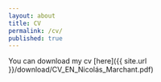 ```yaml
---
layout: about
title: CV
permalink: /cv/
published: true
---
```


You can download my cv [here]({{ site.url }}/download/CV_EN_Nicolás_Marchant.pdf)
